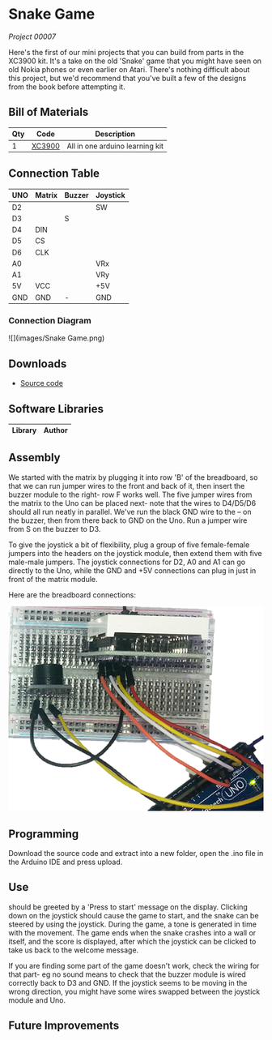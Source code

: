 # Snake Game
_Project 00007_

Here's the first of our mini projects that you can build from parts in the XC3900 kit. It's a take on the old 'Snake' game that you might have seen on old Nokia phones or even earlier on Atari. There's nothing difficult about this project, but we'd recommend that you've built a few of the designs from the book before attempting it.


## Bill of Materials
| Qty | Code | Description |
| --- | --- | ---|
|1 | [XC3900](http://jaycar.com.au/p/XC3900) | All in one arduino learning kit

## Connection Table

| UNO | Matrix | Buzzer | Joystick |
|---|--- |--- |--- |
| D2 |  | | SW |
| D3 | | S | |
| D4 | DIN | | |
| D5 | CS | | |
| D6 | CLK ||  |
| A0 | | | VRx |
| A1 | | | VRy |
| 5V | VCC | | +5V |
|GND |GND |- | GND|

### Connection Diagram
![](images/Snake Game.png)
## Downloads
* [Source code](../downloads/Snake_game.zip)

## Software Libraries
|Library | Author
| --- |--- |


## Assembly
We started with the matrix by plugging it into row 'B' of the breadboard, so that we can run jumper wires to the front and back of it, then insert the buzzer module to the right- row F works well. The five jumper wires from the matrix to the Uno can be placed next- note that the wires to D4/D5/D6 should all run neatly in parallel. We've run the black GND wire to the – on the buzzer, then from there back to GND on the Uno. Run a jumper wire from S on the buzzer to D3.

To give the joystick a bit of flexibility, plug a group of five female-female jumpers into the headers on the joystick module, then extend them with five male-male jumpers. The joystick connections for D2, A0 and A1 can go directly to the Uno, while the GND and +5V connections can plug in just in front of the matrix module.

Here are the breadboard connections:

![](images/NPI00007a.png)


## Programming
Download the source code and extract into a new folder, open the .ino file in the Arduino IDE and press upload.

## Use
should be greeted by a 'Press to start' message on the display. Clicking down on the joystick should cause the game to start, and the snake can be steered by using the joystick. During the game, a tone is generated in time with the movement. The game ends when the snake crashes into a wall or itself, and the score is displayed, after which the joystick can be clicked to take us back to the welcome message.

If you are finding some part of the game doesn't work, check the wiring for that part- eg no sound means to check that the buzzer module is wired correctly back to D3 and GND. If the joystick seems to be moving in the wrong direction, you might have some wires swapped between the joystick module and Uno.


## Future Improvements
